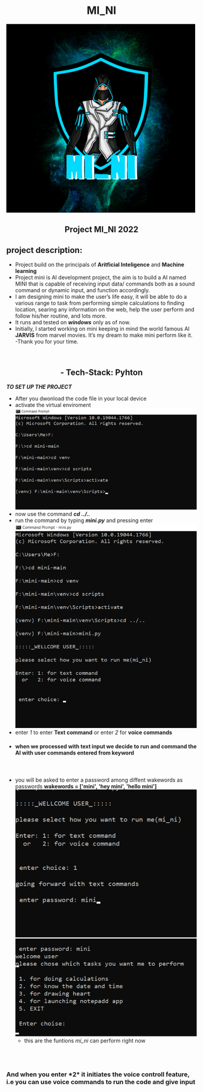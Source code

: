 ### <h1 align="center">MI_NI</h1>

<img src="images/mini.png" style="align:center; size:100px">

<h2 align="center"> Project MI_NI 2022</h2>

## project description:

- Project build on the principals of **Aritficial Inteligence** and **Machine learning**
- Project mini is AI development project, the aim is to build a AI named MINI that is capable of receiving input data/ commands both as a sound command or dynamic input, and function accordingly.
  <br>
- I am designing mini to make the user’s life easy, it will be able to do a various range to task from performing simple calculations to finding location, searing any information on the web, help the user perform and follow his/her routine, and lots more.
- It runs and tested on **_windows_** only as of now.
- Initially, I started working on mini keeping in mind the world famous AI **JARVIS** from marvel movies. It’s my dream to make mini perform like it.
  <br>
  -Thank you for your time.

<br>
<h2 align="center"> - Tech-Stack:  Pyhton</h2>

**_TO SET UP THE PROJECT_**

- After you dwonload the code file in your local device
- activate the virtual enviroment
  <br>
  <img src="images/photo1.png">
  <br>
- now use the command **_cd ../.._**
- run the command by typing **_mini.py_** and pressing enter
  <br>
  <img src="images/photo3.png">
  <br>
- enter _1_ to enter **Text command** or enter _2_ for **voice commands**
  <br>
- <h4> when we processed with text input we decide to run and command the AI with user commands entered from keyword<h4>
  <br>
- you will be asked to enter a password among diffent wakewords as passwords
  **wakewords = ['mini', 'hey mini', 'hello mini']**
  <img src="images/photo4.png">
  <br>
  <img src="images/photo5.png">
  - this are the funtions _mi_ni_ can perform right now

<br>
<br>
<h3>And when you enter *2* it initiates the voice controll feature, i.e you can use voice commands to run the code and give input </h3>

